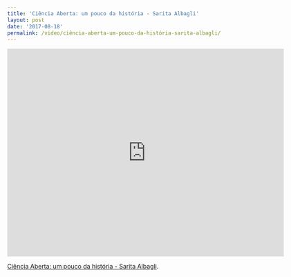 ```yaml
---
title: 'Ciência Aberta: um pouco da história - Sarita Albagli'
layout: post
date: '2017-08-18'
permalink: /video/ciência-aberta-um-pouco-da-história-sarita-albagli/
---
```


<div class="ratio ratio-16x9"><iframe allowfullscreen="" class="youtube-field-player" frameborder="0" height="480" id="youtube-field-player" src="https://www.youtube.com/embed/wsaixj5nQo0?wmode=opaque" title="Ciência Aberta: um pouco da história - Sarita Albagli" width="640"></iframe></div>

[Ciência Aberta: um pouco da história - Sarita Albagli](https://www.youtube.com/watch?v=wsaixj5nQo0).
